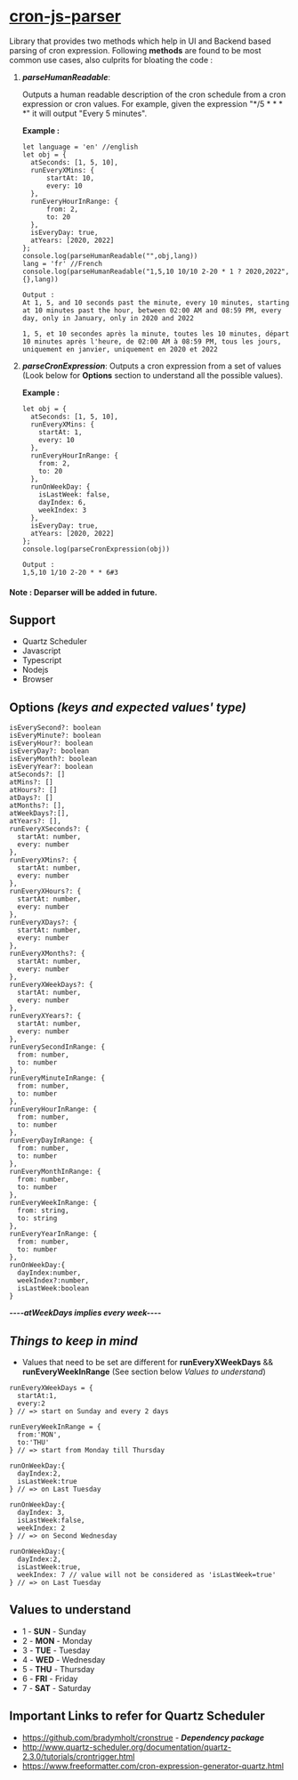 # [cron-js-parser](https://www.npmjs.com/package/cron-js-parser)
Library that provides two methods which help in UI and Backend based parsing of cron expression. Following **methods** are found to be most common use cases, also culprits for bloating the code : 
1. ***parseHumanReadable***:

    Outputs a human readable description of the cron schedule from a cron expression or cron values. For example, given the expression "*/5 * * * *" it will output "Every 5 minutes". 

    **Example :**
    ```
    let language = 'en' //english
    let obj = {
      atSeconds: [1, 5, 10],
      runEveryXMins: {
          startAt: 10,
          every: 10
      },
      runEveryHourInRange: {
          from: 2,
          to: 20
      },
      isEveryDay: true,
      atYears: [2020, 2022]
    };
    console.log(parseHumanReadable("",obj,lang))
    lang = 'fr' //French
    console.log(parseHumanReadable("1,5,10 10/10 2-20 * 1 ? 2020,2022",{},lang))

    Output : 
    At 1, 5, and 10 seconds past the minute, every 10 minutes, starting at 10 minutes past the hour, between 02:00 AM and 08:59 PM, every day, only in January, only in 2020 and 2022

    1, 5, et 10 secondes après la minute, toutes les 10 minutes, départ 10 minutes après l'heure, de 02:00 AM à 08:59 PM, tous les jours, uniquement en janvier, uniquement en 2020 et 2022
    ```

2. ***parseCronExpression***:
  Outputs a cron expression from a set of values (Look below for **Options** section to understand all the possible values). 

    **Example :**
    ```
    let obj = {
      atSeconds: [1, 5, 10],
      runEveryXMins: {
        startAt: 1,
        every: 10
      },
      runEveryHourInRange: {
        from: 2,
        to: 20
      },
      runOnWeekDay: {
        isLastWeek: false,
        dayIndex: 6,
        weekIndex: 3
      },
      isEveryDay: true,
      atYears: [2020, 2022]
    };
    console.log(parseCronExpression(obj))

    Output : 
    1,5,10 1/10 2-20 * * 6#3 
    ```
#### Note : Deparser will be added in future.
## Support
* Quartz Scheduler
* Javascript
* Typescript
* Nodejs
* Browser

## Options *(keys and expected values' type)*
```
isEverySecond?: boolean
isEveryMinute?: boolean
isEveryHour?: boolean
isEveryDay?: boolean
isEveryMonth?: boolean
isEveryYear?: boolean
atSeconds?: []
atMins?: []
atHours?: []
atDays?: []
atMonths?: [],
atWeekDays?:[],
atYears?: [],
runEveryXSeconds?: {
  startAt: number,
  every: number
},
runEveryXMins?: {
  startAt: number,
  every: number
},
runEveryXHours?: {
  startAt: number,
  every: number
},
runEveryXDays?: {
  startAt: number,
  every: number
},
runEveryXMonths?: {
  startAt: number,
  every: number
},
runEveryXWeekDays?: {
  startAt: number,
  every: number
},
runEveryXYears?: {
  startAt: number,
  every: number
},
runEverySecondInRange: {
  from: number,
  to: number
},
runEveryMinuteInRange: {
  from: number,
  to: number
},
runEveryHourInRange: {
  from: number,
  to: number
},
runEveryDayInRange: {
  from: number,
  to: number
},
runEveryMonthInRange: {
  from: number,
  to: number
},
runEveryWeekInRange: {
  from: string,
  to: string
},
runEveryYearInRange: {
  from: number,
  to: number
},
runOnWeekDay:{
  dayIndex:number,
  weekIndex?:number,
  isLastWeek:boolean
}
```
***----atWeekDays implies every week----***

## *Things to keep in mind*

* Values that need to be set are different for **runEveryXWeekDays** && **runEveryWeekInRange** (See section below *Values to understand*) 
```
runEveryXWeekDays = {
  startAt:1,
  every:2
} // => start on Sunday and every 2 days

runEveryWeekInRange = {
  from:'MON',
  to:'THU'
} // => start from Monday till Thursday

runOnWeekDay:{
  dayIndex:2,
  isLastWeek:true
} // => on Last Tuesday

runOnWeekDay:{
  dayIndex: 3,
  isLastWeek:false,
  weekIndex: 2
} // => on Second Wednesday

runOnWeekDay:{
  dayIndex:2,
  isLastWeek:true,
  weekIndex: 7 // value will not be considered as 'isLastWeek=true'
} // => on Last Tuesday
```
## Values to understand
* 1 - **SUN** - Sunday
* 2 - **MON** - Monday
* 3 - **TUE** - Tuesday
* 4 - **WED** - Wednesday
* 5 - **THU** - Thursday
* 6 - **FRI** - Friday
* 7 - **SAT** - Saturday
## Important Links to refer for Quartz Scheduler

* https://github.com/bradymholt/cronstrue - ***Dependency package***
* http://www.quartz-scheduler.org/documentation/quartz-2.3.0/tutorials/crontrigger.html 
* https://www.freeformatter.com/cron-expression-generator-quartz.html
